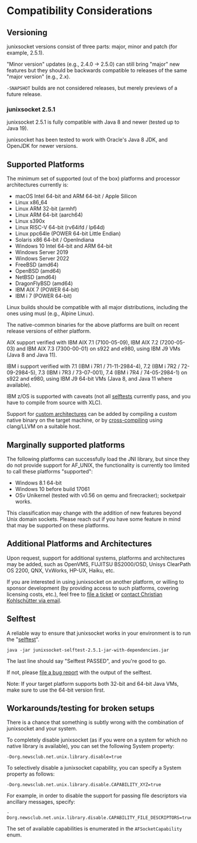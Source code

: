 # Compatibility Considerations

## Versioning

junixsocket versions consist of three parts: major, minor and patch (for example, 2.5.1).

"Minor version" updates (e.g., 2.4.0 -> 2.5.0) can still bring "major" new features but they
should be backwards compatible to releases of the same "major version" (e.g., 2.x).

`-SNAPSHOT` builds are not considered releases, but merely previews of a future release.

### junixsocket 2.5.1

junixsocket 2.5.1 is fully compatible with Java 8 and newer (tested up to Java 19).

junixsocket has been tested to work with Oracle's Java 8 JDK, and OpenJDK for newer versions.

## Supported Platforms

The minimum set of supported (out of the box) platforms and processor architectures currently is:

* macOS Intel 64-bit and ARM 64-bit / Apple Silicon
* Linux x86_64
* Linux ARM 32-bit (armhf)
* Linux ARM 64-bit (aarch64)
* Linux s390x
* Linux RISC-V 64-bit (rv64ifd / lp64d)
* Linux ppc64le (POWER 64-bit Little Endian)
* Solaris x86 64-bit / OpenIndiana
* Windows 10 Intel 64-bit and ARM 64-bit
* Windows Server 2019
* Windows Server 2022
* FreeBSD (amd64)
* OpenBSD (amd64)
* NetBSD (amd64)
* DragonFlyBSD (amd64)
* IBM AIX 7 (POWER 64-bit)
* IBM i 7 (POWER 64-bit)

Linux builds should be compatible with all major distributions, including the
ones using musl (e.g., Alpine Linux).

The native-common binaries for the above platforms are built on recent release versions of
either platform.

AIX support verified with IBM AIX 7.1 (7100-05-09), IBM AIX 7.2 (7200-05-03) and IBM AIX 7.3
(7300-00-01) on s922 and e980, using IBM J9 VMs (Java 8 and Java 11).

IBM i support verified with 7.1 (IBM i 7R1 / 71-11-2984-4), 7.2 (IBM i 7R2 / 72-09-2984-5),
7.3 (IBM i 7R3 / 73-07-001), 7.4 (IBM i 7R4 / 74-05-2984-1) on s922 and e980, using IBM J9 64-bit
VMs (Java 8, and Java 11 where available).

IBM z/OS is supported with caveats (not all [selftests](selftest.html) currently pass, and you have
to compile from source with XLC).

Support for [custom architectures](customarch.html) can be added by compiling a custom native binary
on the target machine, or by [cross-compiling](crosscomp.html) using clang/LLVM on a suitable host.

## Marginally supported platforms

The following platforms can successfully load the JNI library, but since they do not provide
support for AF_UNIX, the functionality is currently too limited to call these platforms "supported":

* Windows 8.1 64-bit
* Windows 10 before build 17061
* OSv Unikernel (tested with v0.56 on qemu and firecracker); socketpair works.

This classification may change with the addition of new features beyond Unix domain sockets.
Please reach out if you have some feature in mind that may be supported on these platforms.

## Additional Platforms and Architectures

Upon request, support for additional systems, platforms and architectures may be added,
such as OpenVMS, FUJITSU BS2000/OSD, Unisys ClearPath OS 2200, QNX, VxWorks, HP-UX, Haiku, etc.

If you are interested in using junixsocket on another platform, or willing to sponsor development
(by providing access to such platforms, covering licensing costs, etc.), feel free to
[file a ticket](https://github.com/kohlschutter/junixsocket/issues/new/choose)
or [contact Christian Kohlschütter via email](mailto:christian@kohlschutter.com).

## Selftest

A reliable way to ensure that junixsocket works in your environment is to run the "[selftest](selftest.html)".

    java -jar junixsocket-selftest-2.5.1-jar-with-dependencies.jar

The last line should say "Selftest PASSED", and you're good to go.

If not, please [file a bug report](https://github.com/kohlschutter/junixsocket/issues) with the
output of the selftest.

Note: If your target platform supports both 32-bit and 64-bit Java VMs, make sure to use the
64-bit version first.

## Workarounds/testing for broken setups

There is a chance that something is subtly wrong with the combination of junixsocket and your system.

To completely disable junixsocket (as if you were on a system for which no native library is available),
you can set the following System property: 

    -Dorg.newsclub.net.unix.library.disable=true
  
To selectively disable a junixsocket capability, you can specify a System property as follows:

    -Dorg.newsclub.net.unix.library.disable.CAPABILITY_XYZ=true
  
For example, in order to disable the support for passing file descriptors via ancillary messages,
specify:

    -Dorg.newsclub.net.unix.library.disable.CAPABILITY_FILE_DESCRIPTORS=true

The set of available capabilities is enumerated in the `AFSocketCapability` enum.
